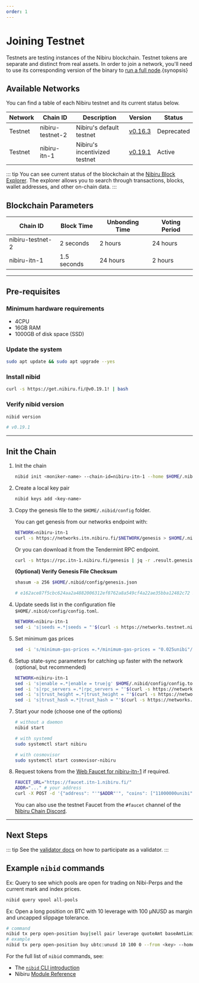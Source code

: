 ```yaml
---
order: 1
---
```


# Joining Testnet

Testnets are testing instances of the Nibiru blockchain. Testnet tokens are separate and distinct from real assets. In order to join a network, you'll need to use its corresponding version of the binary to [run a full node](./node-daemon).{synopsis}

## Available Networks

You can find a table of each Nibiru testnet and its current status below.

| Network | Chain ID         | Description              | Version                                                               | Status |
| ------- | ---------------- | ------------------------ | --------------------------------------------------------------------- | ------ |
| Testnet | nibiru-testnet-2 | Nibiru's default testnet | [v0.16.3](https://github.com/NibiruChain/nibiru/releases/tag/v0.16.3) | Deprecated |
| Testnet | nibiru-itn-1 | Nibiru's incentivized testnet | [v0.19.1](https://github.com/NibiruChain/nibiru/releases/tag/v0.19.1)  | Active |

::: tip
You can see current status of the blockchain at the [Nibiru Block Explorer](https://explorer.testnet.nibiru.fi/).
The explorer allows you to search through transactions, blocks, wallet addresses, and other on-chain data.
:::

## Blockchain Parameters

| Chain ID         | Block Time | Unbonding Time | Voting Period |
| ---------------- | ---------- | -------------- | ------------- |
| nibiru-testnet-2 | 2 seconds  | 2 hours        | 24 hours      |
| nibiru-itn-1 | 1.5 seconds  | 24 hours        | 2 hours      |

---

## Pre-requisites

### Minimum hardware requirements

- 4CPU
- 16GB RAM
- 1000GB of disk space (SSD)

### Update the system

```bash
sudo apt update && sudo apt upgrade --yes
```

### Install nibid

```bash
curl -s https://get.nibiru.fi/@v0.19.1! | bash
```

### Verify nibid version

```bash
nibid version

# v0.19.1
```

---

## Init the Chain

1. Init the chain

    ```bash
    nibid init <moniker-name> --chain-id=nibiru-itn-1 --home $HOME/.nibid
    ```

2. Create a local key pair

    ```bash
    nibid keys add <key-name>
    ```

3. Copy the genesis file to the `$HOME/.nibid/config` folder.
  
    You can get genesis from our networks endpoint with:

    ```bash
    NETWORK=nibiru-itn-1
    curl -s https://networks.itn.nibiru.fi/$NETWORK/genesis > $HOME/.nibid/config/genesis.json
    ```

    Or you can download it from the Tendermint RPC endpoint.

    ```bash
    curl -s https://rpc.itn-1.nibiru.fi/genesis | jq -r .result.genesis > $HOME/.nibid/config/genesis.json
    ```
  
    **(Optional) Verify Genesis File Checksum**

    ```bash
    shasum -a 256 $HOME/.nibid/config/genesis.json

    # e162ace87f5cbc624aa2a4882006312ef8762a8a549cf4a22ae35bba12482c72 $HOME/.nibid/config/genesis.json
    ```

4. Update seeds list in the configuration file `$HOME/.nibid/config/config.toml`.

    ```bash
    NETWORK=nibiru-itn-1
    sed -i 's|seeds =.*|seeds = "'$(curl -s https://networks.testnet.nibiru.fi/$NETWORK/seeds)'"|g' $HOME/.nibid/config/config.toml
    ```

5. Set minimum gas prices

    ```bash
    sed -i 's/minimum-gas-prices =.*/minimum-gas-prices = "0.025unibi"/g' $HOME/.nibid/config/app.toml
    ```

6. Setup state-sync parameters for catching up faster with the network (optional, but recommended)

    ```bash
    NETWORK=nibiru-itn-1
    sed -i 's|enable =.*|enable = true|g' $HOME/.nibid/config/config.toml
    sed -i 's|rpc_servers =.*|rpc_servers = "'$(curl -s https://networks.testnet.nibiru.fi/$NETWORK/rpc_servers)'"|g' $HOME/.nibid/config/config.toml
    sed -i 's|trust_height =.*|trust_height = "'$(curl -s https://networks.testnet.nibiru.fi/$NETWORK/trust_height)'"|g' $HOME/.nibid/config/config.toml
    sed -i 's|trust_hash =.*|trust_hash = "'$(curl -s https://networks.testnet.nibiru.fi/$NETWORK/trust_hash)'"|g' $HOME/.nibid/config/config.toml
    ```

7. Start your node (choose one of the options)

    ```bash
    # without a daemon
    nibid start

    # with systemd
    sudo systemctl start nibiru

    # with cosmovisor
    sudo systemctl start cosmovisor-nibiru
    ```

8. Request tokens from the [Web Faucet for nibiru-itn-1](https://faucet.itn-1.nibiru.fi/) if required.

    ```bash
    FAUCET_URL="https://faucet.itn-1.nibiru.fi/"
    ADDR="..." # your address 
    curl -X POST -d '{"address": "'"$ADDR"'", "coins": ["11000000unibi","100000000unusd","100000000uusdt"]}' $FAUCET_URL
    ```

    <!-- Please note, that current daily limit for the Web Faucet is 11NIBI (`11000000unibi`) and 100 NUSD (`100000000unusd`). -->

    You can also use the testnet Faucet from the `#faucet` channel of the [Nibiru Chain Discord](https://discord.gg/sgPw8ZYfpQ).

---

## Next Steps

::: tip
See the [validator docs](../validators) on how to participate as a validator.
:::

## Example `nibid` commands

Ex: Query to see which pools are open for trading on Nibi-Perps and the current mark and index prices.

```bash
nibid query vpool all-pools
```

Ex: Open a long position on BTC with 10 leverage with 100 μNUSD as margin and uncapped slippage tolerance.

```bash
# command
nibid tx perp open-position buy|sell pair leverage quoteAmt baseAmtLimit [flags]
# example
nibid tx perp open-position buy ubtc:unusd 10 100 0 --from <key> --home $HOME/.nibid
```

For the full list of `nibid` commands, see:

- The [`nibid` CLI introduction](../../dev/cli)
- Nibiru [Module Reference](../../dev/x)
